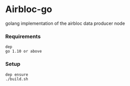 Airbloc-go
==========

golang implementation of the airbloc data producer node

### Requirements

```
dep
go 1.10 or above
```

### Setup

```
dep ensure
./build.sh
```